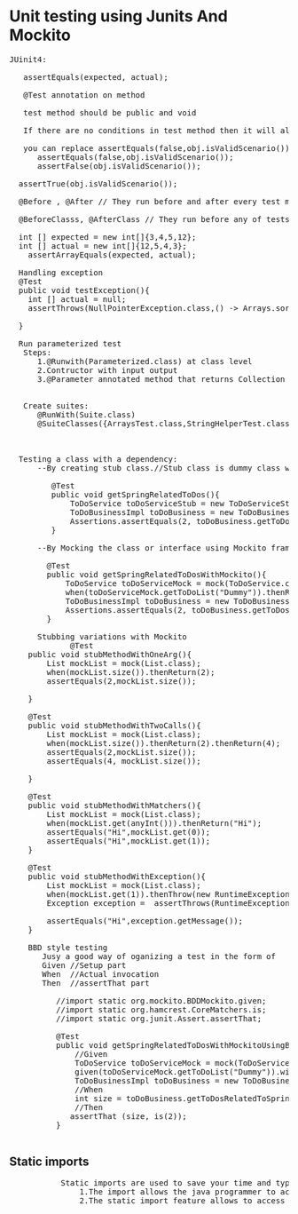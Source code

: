 # Unit testing using Junits And Mockito
<pre>
JUinit4:

   assertEquals(expected, actual);
   
   @Test annotation on method
   
   test method should be public and void
   
   If there are no conditions in test method then it will always pass.No failure = success
   
   you can replace assertEquals(false,obj.isValidScenario()); to assertFalse(obj.isValidScenario());
      assertEquals(false,obj.isValidScenario());
      assertFalse(obj.isValidScenario());
      
  assertTrue(obj.isValidScenario());
  
  @Before , @After // They run before and after every test method respectively.
  
  @BeforeClasss, @AfterClass // They run before any of tests is run and after all tests have been run respectvely
  
  int [] expected = new int[]{3,4,5,12};
  int [] actual = new int[]{12,5,4,3};
    assertArrayEquals(expected, actual);
    
  Handling exception
  @Test
  public void testException(){
    int [] actual = null;
    assertThrows(NullPointerException.class,() -> Arrays.sort(actual));
    
  }  
  
  Run parameterized test
   Steps:
      1.@Runwith(Parameterized.class) at class level
      2.Contructor with input output
      3.@Parameter annotated method that returns Collection<String []>

  
   Create suites:
      @RunWith(Suite.class)
      @SuiteClasses({ArraysTest.class,StringHelperTest.class})

 
  
  Testing a class with a dependency:
      --By creating stub class.//Stub class is dummy class which fakes real class
         
         @Test
         public void getSpringRelatedToDos(){
             ToDoService toDoServiceStub = new ToDoServiceStub();
             ToDoBusinessImpl toDoBusiness = new ToDoBusinessImpl(toDoServiceStub);
             Assertions.assertEquals(2, toDoBusiness.getToDosRelatedToSpring("Dummy").size());
         }
         
      --By Mocking the class or interface using Mockito framework
        
        @Test
        public void getSpringRelatedToDosWithMockito(){
            ToDoService toDoServiceMock = mock(ToDoService.class);
            when(toDoServiceMock.getToDoList("Dummy")).thenReturn(List.of("Spring is awesome","Welcome to Spring boot","Dance lessons"));
            ToDoBusinessImpl toDoBusiness = new ToDoBusinessImpl(toDoServiceMock);
            Assertions.assertEquals(2, toDoBusiness.getToDosRelatedToSpring("Dummy").size());
        }
        
      Stubbing variations with Mockito
             @Test
    public void stubMethodWithOneArg(){
        List<Integer> mockList = mock(List.class);
        when(mockList.size()).thenReturn(2);
        assertEquals(2,mockList.size());

    }

    @Test
    public void stubMethodWithTwoCalls(){
        List<Integer> mockList = mock(List.class);
        when(mockList.size()).thenReturn(2).thenReturn(4);
        assertEquals(2,mockList.size());
        assertEquals(4, mockList.size());

    }

    @Test
    public void stubMethodWithMatchers(){
        List<String> mockList = mock(List.class);
        when(mockList.get(anyInt())).thenReturn("Hi");
        assertEquals("Hi",mockList.get(0));
        assertEquals("Hi",mockList.get(1));
    }

    @Test
    public void stubMethodWithException(){
        List<String> mockList = mock(List.class);
        when(mockList.get(1)).thenThrow(new RuntimeException("Hi"));
        Exception exception =  assertThrows(RuntimeException.class,() -> mockList.get(1));

        assertEquals("Hi",exception.getMessage());
    }
    
    BBD style testing
       Jusy a good way of oganizing a test in the form of
       Given //Setup part
       When  //Actual invocation
       Then  //assertThat part
       
          //import static org.mockito.BDDMockito.given;
          //import static org.hamcrest.CoreMatchers.is;
          //import static org.junit.Assert.assertThat;
          
          @Test
          public void getSpringRelatedToDosWithMockitoUsingBDD(){
              //Given
              ToDoService toDoServiceMock = mock(ToDoService.class);
              given(toDoServiceMock.getToDoList("Dummy")).willReturn(List.of("Spring is awesome","Welcome to Spring boot","Dance lessons"));
              ToDoBusinessImpl toDoBusiness = new ToDoBusinessImpl(toDoServiceMock);
              //When
              int size = toDoBusiness.getToDosRelatedToSpring("Dummy").size();
              //Then
             assertThat (size, is(2));
          }

</pre>  
 
  ## Static imports
  <pre>
           Static imports are used to save your time and typing. If you hate to type same thing again and again then you may find such imports interesting.
               1.The import allows the java programmer to access classes of a package without package qualification.
               2.The static import feature allows to access the static members of a class without the class qualification.
  </pre>
        

